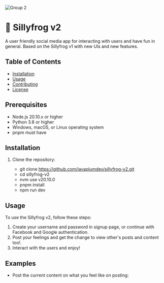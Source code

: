 ![Group 2](https://github.com/javaplumdev/sillyfrog/assets/70713746/92b11755-ec54-4d20-a08f-9c498eaf9e6e)

<h1>🐸 Sillyfrog v2</h1>

A user friendly social media app for interacting with users and have fun in general. Based on the Sillyfrog v1 with new UIs and new features.

## Table of Contents

- [Installation](#installation)
- [Usage](#usage)
- [Contributing](#contributing)
- [License](#license)

## Prerequisites

- Node.js 20.10.x or higher
- Python 3.8 or higher
- Windows, macOS, or Linux operating system
- pnpm must have

## Installation

1. Clone the repository:

   - git clone https://github.com/javaplumdev/sillyfrog-v2.git
   - cd sillyfrog-v2
   - nvm use v20.10.0
   - pnpm install
   - npm run dev

## Usage

To use the Sillyfrog v2, follow these steps:

1. Create your username and password in signup page, or continue with Facebook and Google authentication.
2. Post your feelings and get the change to view other's posts and content too!.
3. Interact with the users and enjoy!

## Examples

- Post the current content on what you feel like on posting:
